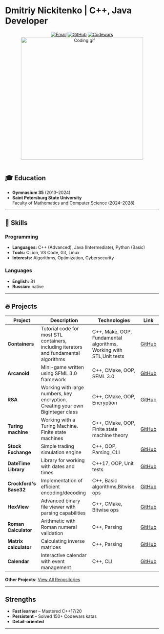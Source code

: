 # Dmitriy Nickitenko | C++, Java Developer

<div align="center">
  <a href="mailto:ddimyc34@gmail.com"><img src="https://img.shields.io/badge/Email-ddimyc34@gmail.com-blue?style=flat&logo=gmail" alt="Email"></a>
  <a href="https://github.com/DmitriuAndreevich"><img src="https://img.shields.io/badge/GitHub-DmitriuAndreevich-black?style=flat&logo=github" alt="GitHub"></a>
  <a href="https://www.codewars.com/users/DmitriuAndreevich"><img src="https://img.shields.io/badge/Codewars-DmitriuAndreevich-red?style=flat&logo=codewars" alt="Codewars"></a>
</div>
<div align="center">
  <img src="https://media.giphy.com/media/L1R1tvI9svkIWwpVYr/giphy.gif" width="400" alt="Coding gif">
  <br><br> 
</div>


## 🎓 Education
- **Gymnasium 35** (2013–2024)  
- **Saint Petersburg State University**  
  Faculty of Mathematics and Computer Science (2024–2028)  

---

## 🚀 Skills
### Programming
- **Languages:** C++ (Advanced), Java (Intermediate), Python (Basic)  
- **Tools:** CLion, VS Code, Git, Linux  
- **Interests:** Algorithms, Optimization, Cybersecurity

### Languages
- **English:** B1
- **Russian:** native 

---

## 🔥 Projects

| Project | Description | Technologies | Link |
|---------|-------------|--------------|------|
| **Containers** |Tutorial code for most STL containers, including iterators and fundamental algorithms | C++, Make, OOP, Fundamental algorithms, Working with STL,Unit tests | [GitHub](https://github.com/DmitriuAndreevich/Containers) | 
| **Arcanoid** | Mini-game written using SFML 3.0 framework | C++, CMake, OOP, SFML 3.0 | [GitHub](https://github.com/DmitriuAndreevich/Arcanoid) | 
| **RSA** | Working with large numbers, key encryption. Creating your own BigInteger class | C++, CMake, OOP, Encryption | [GitHub](https://github.com/amcp-pit/task4-rsa-DmitriuAndreevich) |
| **Turing machine** | Working with a Turing Machine. Finite state machines | C++, CMake, OOP, Finite state machine theory | [GitHub](https://github.com/amcp-pit/task3-busy-beaver-DmitriuAndreevich) |
| **Stock Exchange** | Simple trading simulation engine | C++, OOP, Parsing, CLI | [GitHub](https://github.com/amcp-pit/task2-stock-exchange-DmitriuAndreevich) |
| **DateTime Library** | Library for working with dates and times | C++17, OOP, Unit tests | [GitHub](https://github.com/amcp-pit/task1-datetime-DmitriuAndreevich) |
| **Crockford's Base32** | Implementation of efficient encoding/decoding | C++, Basic algorithms,Bitwise ops | [GitHub](https://github.com/amcp-pit/op24-task9-crockford-DmitriuAndreevich) |
| **HexView** | Advanced binary file viewer with parsing capabilities | C++, CMake, Bitwise ops | [GitHub](https://github.com/amcp-pit/op24-task8-hexview-DmitriuAndreevich) |
| **Roman Calculator** | Arithmetic with Roman numeral validation | C++, Parsing| [GitHub](https://github.com/amcp-pit/op24-task7-romancalc-DmitriuAndreevich) |
| **Matrix calculator** | Calculating inverse matrices | C++, Parsing| [GitHub](https://github.com/amcp-pit/op24-task6-matrixcalc-DmitriuAndreevich) |
| **Calendar** | Interactive calendar with event management | C++, CLI | [GitHub](https://github.com/amcp-pit/op24-task5-calendar-DmitriuAndreevich) |

**Other Projects:** [View All Repositories](https://github.com/DmitriuAndreevich?tab=repositories)

---

## Strengths
- **Fast learner** – Mastered C++17/20
- **Persistent** – Solved 150+ Codewars katas   
- **Detail-oriented**   

---

<div align="center">
</div>
